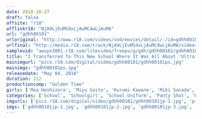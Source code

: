 ```yaml
---
date: 2018-10-27
draft: false
affsite: "r18"
afflinkr18: "NjA4LjEuMS4xLjAuMC4wLjAuMA"
url: "gdhh00101"
urloriginal: "http://www.r18.com/videos/vod/movies/detail/-/id=gdhh00101"
urlfinal: "http://media.r18.com/track/NjA4LjEuMS4xLjAuMC4wLjAuMA/videos/vod/movies/detail/-/id=gdhh00101"
samplevid: "awspv3001.r18.com/litevideo/freepv/g/gdh/gdhh00101/gdhh00101_dmb_w.mp4"
title: "I Transferred To This New School Where It Was All About 'Ultra Cool Biz!' All The Students And Teachers Are Showing Off Their Bellies! Panty Shot Action Galore! An Ultra Mini Mini Uniform Action With Tits Practically Showing To Get My Dick On Full Erection Alert For A Hot And Horny School Life!"
mainimgurl: "pics.r18.com/digital/video/gdhh00101/gdhh00101ps.jpg"
mainimgs: "gdhh00101ps.jpg"
releasedate: "May 04, 2018"
duration: 212
productioncomp: "Golden Time"
girls: ['Moa Hoshizora', 'Miyu Saito', 'Kurumi Kawane', 'Miki Sanada', 'Ko Asumi (Mari Koizumi)', 'Nanako Miyamura']
categories: ['School', 'Schoolgirl', 'School Uniform', 'Panty Shot', 'Harlem', 'Hi-Def']
imgurls: ['pics.r18.com/digital/video/gdhh00101/gdhh00101jp-1.jpg', 'pics.r18.com/digital/video/gdhh00101/gdhh00101jp-2.jpg', 'pics.r18.com/digital/video/gdhh00101/gdhh00101jp-3.jpg', 'pics.r18.com/digital/video/gdhh00101/gdhh00101jp-4.jpg', 'pics.r18.com/digital/video/gdhh00101/gdhh00101jp-5.jpg', 'pics.r18.com/digital/video/gdhh00101/gdhh00101jp-6.jpg', 'pics.r18.com/digital/video/gdhh00101/gdhh00101jp-7.jpg', 'pics.r18.com/digital/video/gdhh00101/gdhh00101jp-8.jpg', 'pics.r18.com/digital/video/gdhh00101/gdhh00101jp-9.jpg', 'pics.r18.com/digital/video/gdhh00101/gdhh00101jp-10.jpg', 'pics.r18.com/digital/video/gdhh00101/gdhh00101jp-11.jpg', 'pics.r18.com/digital/video/gdhh00101/gdhh00101jp-12.jpg', 'pics.r18.com/digital/video/gdhh00101/gdhh00101jp-13.jpg', 'pics.r18.com/digital/video/gdhh00101/gdhh00101jp-14.jpg', 'pics.r18.com/digital/video/gdhh00101/gdhh00101jp-15.jpg', 'pics.r18.com/digital/video/gdhh00101/gdhh00101jp-16.jpg', 'pics.r18.com/digital/video/gdhh00101/gdhh00101jp-17.jpg', 'pics.r18.com/digital/video/gdhh00101/gdhh00101jp-18.jpg', 'pics.r18.com/digital/video/gdhh00101/gdhh00101jp-19.jpg', 'pics.r18.com/digital/video/gdhh00101/gdhh00101jp-20.jpg']
imgs: ['gdhh00101jp-1.jpg', 'gdhh00101jp-2.jpg', 'gdhh00101jp-3.jpg', 'gdhh00101jp-4.jpg', 'gdhh00101jp-5.jpg', 'gdhh00101jp-6.jpg', 'gdhh00101jp-7.jpg', 'gdhh00101jp-8.jpg', 'gdhh00101jp-9.jpg', 'gdhh00101jp-10.jpg', 'gdhh00101jp-11.jpg', 'gdhh00101jp-12.jpg', 'gdhh00101jp-13.jpg', 'gdhh00101jp-14.jpg', 'gdhh00101jp-15.jpg', 'gdhh00101jp-16.jpg', 'gdhh00101jp-17.jpg', 'gdhh00101jp-18.jpg', 'gdhh00101jp-19.jpg', 'gdhh00101jp-20.jpg']
---
```

